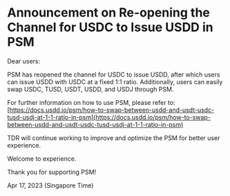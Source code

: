 # Announcement on Re-opening the Channel for USDC to Issue USDD in PSM

Dear users:

PSM has reopened the channel for USDC to issue USDD, after which users can issue USDD with USDC at a fixed 1:1 ratio. Additionally, users can easily swap USDC, TUSD, USDT, USDD, and USDJ through PSM.

For further information on how to use PSM, please refer to: [https://docs.usdd.io/psm/how-to-swap-between-usdd-and-usdt-usdc-tusd-usdj-at-1-1-ratio-in-psm](https://docs.usdd.io/psm/how-to-swap-between-usdd-and-usdt-usdc-tusd-usdj-at-1-1-ratio-in-psm)

TDR will continue working to improve and optimize the PSM for better user experience.&#x20;

Welcome to experience.

&#x20;

Thank you for supporting PSM!&#x20;

Apr 17, 2023 (Singapore Time)
